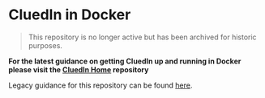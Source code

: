 # CluedIn in Docker

> This repository is no longer active but has been archived for historic purposes.

**For the latest guidance on getting CluedIn up and running in Docker please visit the [CluedIn Home] repository**

Legacy guidance for this repository can be found [here](./README.legacy.md).

[CluedIn Home]: https://github.com/CluedIn-io/Home